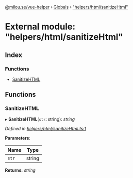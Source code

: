 [@milou.se/vue-helper](../README.md) › [Globals](../globals.md) › ["helpers/html/sanitizeHtml"](_helpers_html_sanitizehtml_.md)

# External module: "helpers/html/sanitizeHtml"

## Index

### Functions

* [SanitizeHTML](_helpers_html_sanitizehtml_.md#sanitizehtml)

## Functions

###  SanitizeHTML

▸ **SanitizeHTML**(`str`: string): *string*

*Defined in [helpers/html/sanitizeHtml.ts:1](https://github.com/milou-se/milou-vue-helper/blob/83c1a21/src/helpers/html/sanitizeHtml.ts#L1)*

**Parameters:**

Name | Type |
------ | ------ |
`str` | string |

**Returns:** *string*
